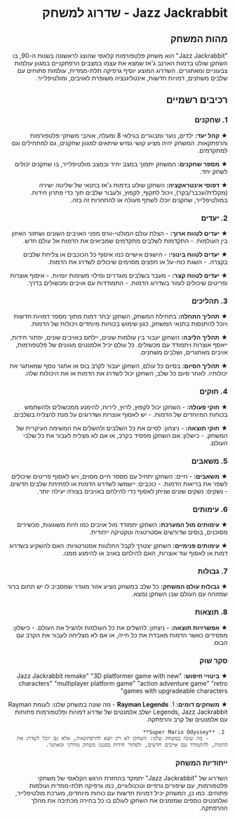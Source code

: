 <div dir='rtl' lang='he'>

  # Jazz Jackrabbit - שדרוג למשחק

## מהות המשחק
"Jazz Jackrabbit" הוא משחק פלטפורמות קלאסי שהוצג לראשונה בשנות ה-90, בו השחקן שולט בדמות הארנב ג'אז שמצא את עצמו במצבים הרפתקניים במגוון עולמות צבעוניים ומאתגרים. השדרוג המוצע יוסיף גרפיקה תלת-ממדית, עולמות פתוחים עם שלבים משתנים, דמויות חדשות, אינטליגנציה משופרת לאויבים, ומולטיפלייר.

## רכיבים רשמיים

### 1. שחקנים
★ **קהל יעד:**
  ילדים, נוער ומבוגרים בגילאי 8 ומעלה, אוהבי משחקי פלטפורמות והרפתקאות. המשחק יהיה מציע קושי גמיש שיתאים למגוון שחקנים, גם למתחילים וגם למתקדמים.

★ **מספר שחקנים:**
  המשחק יתמוך במצב יחיד ובמצב מולטיפלייר, בו שחקנים יכולים לשחק יחד.

★ **דפוסי אינטראקציה:**
  השחקן שולט בדמות ג'אז בתנאי של שליטה ישירה (מקלדת/עכבר/בקר), ויכול לתקוף, לקפוץ, ולעבור שלבים תוך כדי פתרון חידות. במולטיפלייר, שחקנים יוכלו לשתף פעולה או להתחרות זה בזה.

### 2. יעדים
★ **יעדים לטווח ארוך:**
     - הצלת עולם המולטי-וורס מפני האויבים השונים ושחזור האיזון בין העולמות.
     - התקדמות לשלבים מתקדמים שמביאים את הדמות אל עולם חדש.

★ **יעדים לטווח בינוני:**
     - הישגים אישיים כמו איסוף כל הכוכבים או צליחת שלבים בקצרה.
     - השגת כוח-על או חפצים מסוימים שיכולים לשדרג את הדמות.

★ **יעדים לטווח קצר:**
     - מעבר בשלבים מוגדרים ומילוי משימות יומיות.
     - איסוף אוצרות ופריטים שיכולים לעזור בשדרוג הדמות.
     - התמודדות עם אויבים ומכשולים בדרך.

### 3. תהליכים
★ **תהליך התחלה:**
  בתחילת המשחק, השחקן יבחר דמות מתוך מספר דמויות חדשות ויוכל להתנסות בתנאי המשחק, כגון שימוש בכוחות מיוחדים ויכולות של הדמות.

★ **תהליך הליבה:**
  השחקן יעבור בין עולמות שונים, יילחם באויבים שונים, יפתור חידות, ייאסף אוצרות ויתמודד עם מכשולים. כל עולם יכיל אלמנטים מגוונים של פלטפורמות, אויבים מאתגרים, ושלבים משתנים.

★ **תהליך הסיום:**
  בסיום כל עולם, השחקן יעבור לקרב בוס או אתגר נוסף שמאתגר את יכולותיו. לאחר סיום כל שלב, השחקן יכול לשדרג את הדמות או את היכולות שלה.

### 4. חוקים
★ **חוקי פעולה:**
     - השחקן יכול לקפוץ, לרוץ, לירות, להימנע ממכשולים ולהשתמש בכוחות המיוחדים של הדמות.
     - יש לאסוף אוצרות ושדרוגים על מנת להצליח בשלבים.

★ **חוקי תוצאה:**
     - ניצחון: לסיים את כל השלבים ולהשלים את המשימה העיקרית של המשחק.
     - כישלון: אם השחקן מפסיד בקרב, או אם לא מצליח לעבור את כל שלבי העולם.

### 5. משאבים
★ **משאבים:**
     - חיים: השחקן יתחיל עם מספר חיים מסוים, ויש לאסוף פריטים שיכולים לשפר את בריאות הדמות.
     - כוכבים: יישמשו לשדרוג הדמות או לפתיחת שלבים חדשים.
     - נשקים: נשקים שונים שניתן לאסוף כדי להילחם באויבים בצורה יעילה יותר.

### 6. עימותים
★ **עימותים מול המערכת:**
  השחקן יתמודד מול אויבים כמו חיות משוגעות, מכשירים מסוכנים, בוסים שדורשים אסטרטגיה וטקטיקה ייחודית.

★ **עימותים פנימיים:**
  השחקן יצטרך לקבל החלטות אסטרטגיות: האם להשקיע בשדרוג דמות או לאסוף עוד אוצרות, האם להילחם באויב או להימנע ממנו.

### 7. גבולות
★ **גבולות עולם המשחק:**
  כל שלב במשחק מציע אזור מוגדר שמסביב לו יש תחום ברור שמזוהה עם העולם שבו השחקן נמצא.

### 8. תוצאות
★ **אפשרויות תוצאה:**
     - ניצחון: להשלים את כל העולמות ולהציל את העולם.
     - כישלון: מפסידים כאשר הדמות מאבדת את כל חייה, או אם לא מצליחה לעבור את הקרב עם הבוס.

### סקר שוק
★ **ביטויי חיפוש:**
  "Jazz Jackrabbit remake"
  "3D platformer game with new characters"
  "multiplayer platform game"
  "action adventure game"
  "retro games with upgradeable characters"

★ **משחקים דומים:**
     1. **Rayman Legends**
          - מה שונה במשחק שלנו: לעומת Rayman Legends, Jazz Jackrabbit ישלב אלמנטים של שדרוג דמויות ופלטפורמות פתוחות עם אלמנטים של קרב והרפתקה.

     2. **Super Mario Odyssey**
          - מה שונה במשחק שלנו: השחקן לא רק יוצא להרפתקאות, אלא גם יוכל לשדרג את הדמות, להתמודד עם אויבים חדשים, ולפתור חידות בסגנון משחק מודרני ומאתגר.

### ייחודיות המשחק
השדרוג של "Jazz Jackrabbit" יתמקד בהחזרת הרגש הקלאסי של משחקי פלטפורמות, עם שיפורים גרפיים וטכנולוגיים, כמו גרפיקה תלת-ממדית ועולמות פתוחים. כמו כן, המשחק יכיל דמויות חדשות עם כוחות מיוחדים, מערכת מולטיפלייר, ואלמנטים נוספים שמזמנים את השחקן לעולם בו כל בחירה מכתיבה את מהלך ההרפתקה.

</div>
